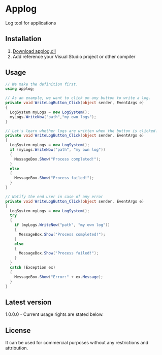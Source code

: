 # Applog
Log tool for applications

## Installation
1. [Download applog.dll](https://github.com/korayustundag/applog/raw/master/Released%20Versions/AppLog_1.0.0.0.zip)
2. Add reference your Visual Studio project or other compiler

## Usage

```csharp
// We make the definition first.
using applog;

// As an example, we want to click on any button to write a log.
private void WriteLogButton_Click(object sender, EventArgs e)
{
  LogSystem myLogs = new LogSystem();
  myLogs.WriteNow("path","my own logs");
}

// Let's learn whether logs are written when the button is clicked.
private void WriteLogButton_Click(object sender, EventArgs e)
{
  LogSystem myLogs = new LogSystem();
  if (myLogs.WriteNow("path", "my own log"))
  {
    MessageBox.Show("Process completed!");
  }
  else
  {
    MessageBox.Show("Process failed!");
  }
}

// Notify the end user in case of any error
private void WriteLogButton_Click(object sender, EventArgs e)
{
  LogSystem myLogs = new LogSystem();
  try
  {
    if (myLogs.WriteNow("path", "my own log"))
    {
      MessageBox.Show("Process completed!");
    }
    else
    {
      MessageBox.Show("Process failed!");
    }
  }
  catch (Exception ex)
  {
    MessageBox.Show("Error:" + ex.Message);
  }
}
```

## Latest version
1.0.0.0 - Current usage rights are stated below.

## License
It can be used for commercial purposes without any restrictions and attribution.
